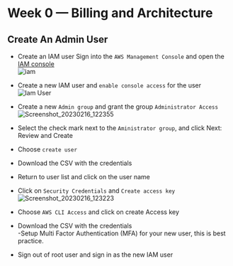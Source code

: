 # Week 0 — Billing and Architecture

## Create An Admin User
- Create an IAM user 
Sign into the `AWS Management Console` and open the [IAM console](https://us-east-1.console.aws.amazon.com/iam/?region=us-east-1#)  
![iam](https://user-images.githubusercontent.com/105195327/219350512-d689198f-0848-4087-a487-dafa89ba89c5.png)  

- Create a new IAM user and `enable console access` for the user  
![Iam User](https://user-images.githubusercontent.com/105195327/219351897-b55f4116-afa0-4aea-82e0-d0d26c32c7e6.png)

- Create a new `Admin group` and grant the group `Administrator Access` 
 ![Screenshot_20230216_122355](https://user-images.githubusercontent.com/105195327/219352415-1527cea6-da71-431b-a94f-97ec0cb2767b.png)   
- Select the check mark next to the `Aministrator group`, and click Next: Review and Create   
- Choose `create user`  
- Download the CSV with the credentials  
- Return to user list and click on the user name  
- Click on `Security Credentials` and `Create access key`   
![Screenshot_20230216_123223](https://user-images.githubusercontent.com/105195327/219354157-11a3b15d-2dba-49af-b463-7d3481172826.png)   
   
- Choose `AWS CLI Access` and click on create Access key  
- Download the CSV with the credentials   
-Setup Multi Factor Authentication (MFA) for your new user, this is best practice.  
- Sign out of root user and sign in as the new IAM user  
